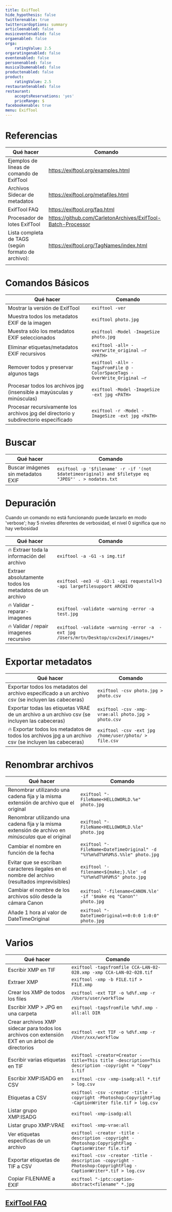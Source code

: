 ```yaml
---
title: ExifTool
hide_hypothesis: false
twitterenable: true
twittercardoptions: summary
articleenabled: false
musiceventenabled: false
orgaenabled: false
orga:
    ratingValue: 2.5
orgaratingenabled: false
eventenabled: false
personenabled: false
musicalbumenabled: false
productenabled: false
product:
    ratingValue: 2.5
restaurantenabled: false
restaurant:
    acceptsReservations: 'yes'
    priceRange: $
facebookenable: true
menu: ExifTool
---
```


# Referencias

| Qué hacer                                          | Comando                                                      |
| -------------------------------------------------- | ------------------------------------------------------------ |
| Ejemplos de líneas de comando de ExifTool          | https://exiftool.org/examples.html                           |
| Archivos Sidecar de metadatos                      | https://exiftool.org/metafiles.html                          |
| ExifTool FAQ                                       | https://exiftool.org/faq.html                                |
| Procesador de lotes ExifTool                       | https://github.com/CarletonArchives/ExifTool-Batch-Processor |
| Lista completa de TAGS (según formato de archivo): | https://exiftool.org/TagNames/index.html                     |
|                                                    |                                                              |

# Comandos Básicos

| Qué hacer                                                                            | Comando                                                                 |
| ------------------------------------------------------------------------------------ | ----------------------------------------------------------------------- |
| Mostrar la versión de ExifTool                                                       | `exiftool -ver`                                                         |
| Muestra todos los metadatos EXIF de la imagen                                        | `exiftool photo.jpg`                                                    |
| Muestra sólo los metadatos EXIF seleccionados                                        | `exiftool -Model -ImageSize photo.jpg`                                  |
| Eliminar etiquetas/metadatos EXIF recursivos                                         | `exiftool -all= -overwrite_original –r <PATH>`                          |
| Remover todos y preservar algunos tags                                               | `exiftool -All= -TagsFromFile @ -ColorSpaceTags -OverWrite_Original –r` |
| Procesar todos los archivos jpg (insensible a mayúsculas y minúsculas)               | `exiftool -Model -ImageSize -ext jpg <PATH>`                            |
| Procesar recursivamente los archivos jpg del directorio y subdirectorio especificado | `exiftool -r -Model -ImageSize -ext jpg <PATH>`                         |

# Buscar

| Qué hacer                         | Comando                                                                                            |
| ---------------------------------- | -------------------------------------------------------------------------------------------------- |
| Buscar imágenes sin metadatos EXIF | `exiftool -p '$filename' -r -if '(not $datetimeoriginal) and $filetype eq "JPEG"' . > nodates.txt` |


# Depuración

Cuando un comando no está funcionando puede lanzarlo en modo 'verbose'; hay 5 niveles diferentes de verbosidad, el nivel 0 significa que no hay verbosidad

| Qué hacer                                              | Comando                                                                                 |
| ------------------------------------------------------- | --------------------------------------------------------------------------------------- |
| 🔥 Extraer toda la información del archivo             | `exiftool -a -G1 -s img.tif`                                                            |
| Extraer absolutamente todos los metadatos de un archivo | `exiftool -ee3 -U -G3:1 -api requestall=3 -api largefilesupport ARCHIVO`                |
| 🔥 Validar -reparar- imagenes                          | `exiftool -validate -warning -error -a test.jpg`                                        |
| 🔥 Validar / repair imagenes recursivo                 | `exiftool -validate -warning -error -a  -ext jpg /Users/mrtn/Desktop/csv2exif/images/*` |

# Exportar metadatos

| Qué hacer                                                                                               | Comando                                                   |
| ------------------------------------------------------------------------------------------------------- | --------------------------------------------------------- |
| Exportar todos los metadatos del archivo especificado a un archivo csv (se incluyen las cabeceras)      | `exiftool -csv photo.jpg > photo.csv`                     |
| Exportar todas las etiquetas VRAE de un archivo a un archivo csv (se incluyen las cabeceras) | `exiftool -csv -xmp-vrae:all photo.jpg > photo.csv`       |
| 🔥 Exportar todos los metadatos de todos los archivos jpg a un archivo csv (se incluyen las cabeceras)     | `exiftool -csv -ext jpg /home/user/photo/ > file.csv` |


# Renombrar archivos

| Qué hacer                                                                                            | Comando                                                                   |
| ---------------------------------------------------------------------------------------------------- | ------------------------------------------------------------------------- |
| Renombrar utilizando una cadena fija y la misma extensión de archivo que el original                 | `exiftool "-FileName<HELLOWORLD.%e" photo.jpg`                            |
| Renombrar utilizando una cadena fija y la misma extensión de archivo en *minúsculas* que el original | `exiftool "-FileName<HELLOWORLD.%le" photo.jpg`                           |
| Cambiar el nombre en función de la fecha                                                             | `exiftool "-FileName<DateTimeOriginal" -d "%Y%m%dT%H%M%S.%%le" photo.jpg` |
| Evitar que se escriban caracteres ilegales en el nombre del archivo (resultados imprevisibles)       | `exiftool '-filename<${make;}.%le' -d "%Y%m%dT%H%M%S" photo.jpg`          |
| Cambiar el nombre de los archivos sólo desde la cámara Canon                                         | `exiftool '-filename<CANON.%le' -if '$make eq "Canon"' photo.jpg`         |
| Añade 1 hora al valor de DateTimeOriginal                                                            | `exiftool "-DateTimeOriginal+=0:0:0 1:0:0" photo.jpg`                     |

# Varios
| Qué hacer                                                                                       | Comando                                                                                                        |
| ----------------------------------------------------------------------------------------------- | -------------------------------------------------------------------------------------------------------------- |
| Escribir XMP en TIF                                                                             | `exiftool -tagsfromfile CCA-LAN-02-028.xmp -xmp CCA-LAN-02-028.tif`                                            |
| Extraer XMP                                                                                     | `exiftool -xmp -b FILE.tif > FILE.xmp`                                                                         |
| Crear los XMP de todos los files                                                                | `exiftool -ext TIF -o %d%f.xmp -r /Users/user/workflow`                                                        |
| Escribir XMP > JPG en una carpeta                                                               | `exiftool -tagsfromfile %d%f.xmp -all:all DIR`                                                                 |
| Crear archivos XMP sidecar para todos los archivos con extensión EXT en un árbol de directorios | `exiftool -ext TIF -o %d%f.xmp -r /User/xxx/workflow`                                                          |
| Escribir varias etiquetas en TIF                                                                      | `exiftool -creator=Creator -title=This title -description=This description -copyright = "Copy" 1.tif`          |
| Escribir XMP:ISADG en CSV                                                                       | `exiftool -csv -xmp-isadg:all *.tif > log.csv`                                                                 |
| Etiquetas a CSV                                                                                 | `exiftool -csv -creator -title -copyright -Photoshop:CopyrightFlag -CaptionWriter file.tif > log.csv`          |
| Listar grupo XMP:ISADG                                                                          | `exiftool -xmp-isadg:all`                                                                                      |
| Listar grupo XMP:VRAE                                                                           | `exiftool -xmp-vrae:all`                                                                                       |
| Ver etiquetas específicas de un archivo                                                         | `exiftool -creator -title -description -copyright -Photoshop:CopyrightFlag -CaptionWriter file.tif`            |
| Exportar etiquetas de TIF a CSV                                                                 | `exiftool -csv -creator -title -description -copyright -Photoshop:CopyrightFlag -CaptionWriter*.tif > log.csv` |
| Copiar FILENAME a EXIF                                                                          | `exiftool "-iptc:caption-abstract<filename" *.jpg`                                                             |


## [ExifTool FAQ](https://exiftool.org/faq.html?classes=button)

